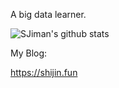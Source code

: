 A big data learner.

![SJiman's github stats](https://github-readme-stats.vercel.app/api?username=SJiaman&show_icons=true&hide_border=false)

My Blog:

https://shijin.fun